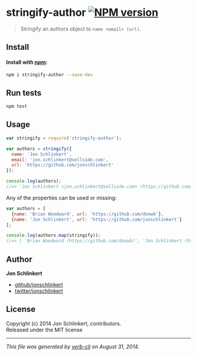 # stringify-author [![NPM version](https://badge.fury.io/js/stringify-author.svg)](http://badge.fury.io/js/stringify-author)


> Stringify an authors object to `name <email> (url)`.

## Install
#### Install with [npm](npmjs.org):

```bash
npm i stringify-author --save-dev
```

## Run tests

```bash
npm test
```

## Usage

```js
var stringify = require('stringify-author');

var authors = stringify({
  name: 'Jon Schlinkert',
  email: 'jon.schlinkert@sellside.com',
  url: 'https://github.com/jonschlinkert'
});

console.log(authors);
//=> 'Jon Schlinkert <jon.schlinkert@sellside.com> (https://github.com/jonschlinkert)'
```

Any of the properties can be used or missing:

```js
var authors = [
  {name: 'Brian Woodward', url: 'https://github.com/doowb'},
  {name: 'Jon Schlinkert', url: 'https://github.com/jonschlinkert'}
];

console.log(authors.map(stringify));
//=> [ 'Brian Woodward (https://github.com/doowb)', 'Jon Schlinkert (https://github.com/jonschlinkert)' ]
```

## Author

**Jon Schlinkert**
 
+ [github/jonschlinkert](https://github.com/jonschlinkert)
+ [twitter/jonschlinkert](http://twitter.com/jonschlinkert) 

## License
Copyright (c) 2014 Jon Schlinkert, contributors.  
Released under the MIT license

***

_This file was generated by [verb-cli](https://github.com/assemble/verb-cli) on August 31, 2014._